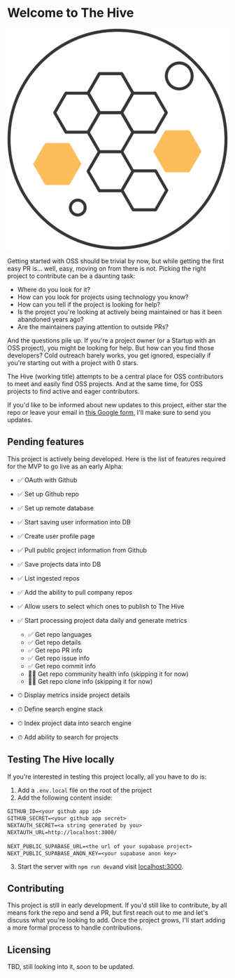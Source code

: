# Welcome to The Hive

![The Hive](public/Logo-round-bg.svg)

Getting started with OSS should be trivial by now, but while getting the first easy PR is... well, easy, moving on from there is not.
Picking the right project to contribute can be a daunting task:

- Where do you look for it?
- How can you look for projects using technology you know?
- How can you tell if the project is looking for help?
- Is the project you're looking at actively being maintained or has it been abandoned years ago?
- Are the maintainers paying attention to outside PRs?

And the questions pile up.
If you're a project owner (or a Startup with an OSS project), you might be looking for help. But how can you find those developers? Cold outreach barely works, you get ignored, especially if you're starting out with a project with 0 stars.

The Hive (working title) attempts to be a central place for OSS contributors to meet and easily find OSS projects.
And at the same time, for OSS projects to find active and eager contributors.

If you'd like to be informed about new updates to this project, either star the repo or leave your email in [this Google form](https://docs.google.com/forms/d/e/1FAIpQLSdwvdUDA15eVZ0B8lf4b4XsXRmTdMwBAXBEqMAwLFo0LvOUPQ/viewform1), I'll make sure to send you updates.

## Pending features

This project is actively being developed. Here is the list of features required for the MVP to go live as an early Alpha:

- ✅ OAuth with Github
- ✅ Set up Github repo
- ✅ Set up remote database
- ✅ Start saving user information into DB
- ✅ Create user profile page
- ✅ Pull public project information from Github
- ✅ S‍ave projects data into DB
- ✅ List ingested repos 
- ✅ Add the ability to pull company repos
- ✅ Allow users to select which ones to publish to The Hive
- ✅ Start processing project data daily and generate metrics
   - ✅ Get repo languages
   - ✅ Get repo details
   - ✅ Get repo PR info
   - ✅ Get repo issue info
   - ✅  Get repo commit info
   - 🏃‍♂️ Get repo community health info (skipping it for now)
   - ️🏃‍♂️ Get repo clone info (skipping it for now)

- ⏱ Display metrics inside project details
- ⏱ Define search engine stack
- ⏱ Index project data into search engine
- ⏱ Add ability to search for projects

## Testing The Hive locally

If you're interested in testing this project locally, all you have to do is:

1. Add a `.env.local` file on the root of the project
2. Add the following content inside:

```
GITHUB_ID=<your github app id>
GITHUB_SECRET=<your github app secret>
NEXTAUTH_SECRET=<a string generated by you>
NEXTAUTH_URL=http://localhost:3000/

NEXT_PUBLIC_SUPABASE_URL=<the url of your supabase project>
NEXT_PUBLIC_SUPABASE_ANON_KEY=<your supabase anon key>
```
3. Start the server with `npm run dev`and visit [localhost:3000](http://localhost:3000).

## Contributing

This project is still in early development. If you'd still like to contribute, by all means fork the repo and send a PR, but first reach out to me and let's discuss what you're looking to add.
Once the project grows, I'll start adding a more formal process to handle contributions.

## Licensing

TBD, still looking into it, soon to be updated.
